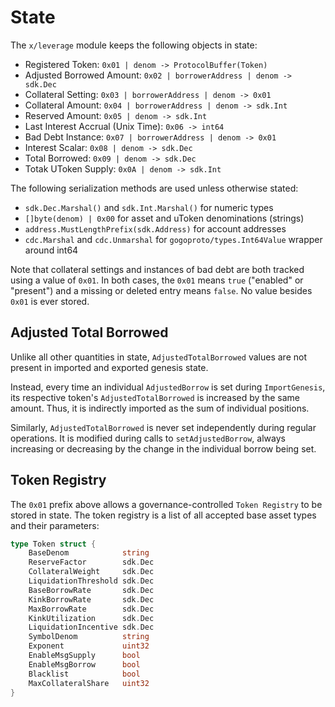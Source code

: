 # State

The `x/leverage` module keeps the following objects in state:

- Registered Token: `0x01 | denom -> ProtocolBuffer(Token)`
- Adjusted Borrowed Amount: `0x02 | borrowerAddress | denom -> sdk.Dec`
- Collateral Setting: `0x03 | borrowerAddress | denom -> 0x01`
- Collateral Amount: `0x04 | borrowerAddress | denom -> sdk.Int`
- Reserved Amount: `0x05 | denom -> sdk.Int`
- Last Interest Accrual (Unix Time): `0x06 -> int64`
- Bad Debt Instance: `0x07 | borrowerAddress | denom -> 0x01`
- Interest Scalar: `0x08 | denom -> sdk.Dec`
- Total Borrowed: `0x09 | denom -> sdk.Dec`
- Totak UToken Supply:  `0x0A | denom -> sdk.Int`

The following serialization methods are used unless otherwise stated:
- `sdk.Dec.Marshal()` and `sdk.Int.Marshal()` for numeric types
- `[]byte(denom) | 0x00` for asset and uToken denominations (strings)
- `address.MustLengthPrefix(sdk.Address)` for account addresses
- `cdc.Marshal` and `cdc.Unmarshal` for `gogoproto/types.Int64Value` wrapper around int64

Note that collateral settings and instances of bad debt are both tracked using a value of `0x01`. In both cases, the `0x01` means `true` ("enabled" or "present") and a missing or deleted entry means `false`. No value besides `0x01` is ever stored.

## Adjusted Total Borrowed

Unlike all other quantities in state, `AdjustedTotalBorrowed` values are not present in imported and exported genesis state.

Instead, every time an individual `AdjustedBorrow` is set during `ImportGenesis`, its respective token's `AdjustedTotalBorrowed` is increased by the same amount. Thus, it is indirectly imported as the sum of individual positions.

Similarly, `AdjustedTotalBorrowed` is never set independently during regular operations. It is modified during calls to `setAdjustedBorrow`, always increasing or decreasing by the change in the individual borrow being set.

## Token Registry

The `0x01` prefix above allows a governance-controlled `Token Registry` to be stored in state. The token registry is a list of all accepted base asset types and their parameters:

```go
type Token struct {
    BaseDenom            string
    ReserveFactor        sdk.Dec
    CollateralWeight     sdk.Dec
    LiquidationThreshold sdk.Dec
    BaseBorrowRate       sdk.Dec
    KinkBorrowRate       sdk.Dec
    MaxBorrowRate        sdk.Dec
    KinkUtilization      sdk.Dec
    LiquidationIncentive sdk.Dec
    SymbolDenom          string
    Exponent             uint32
    EnableMsgSupply      bool
    EnableMsgBorrow      bool
    Blacklist            bool
    MaxCollateralShare   uint32
}
```
